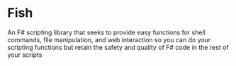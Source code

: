 Fish
====

An F# scripting library that seeks to provide easy functions for shell commands, file manipulation, and web interaction so you can do your scripting functions but retain the safety and quality of F# code in the rest of your scripts
